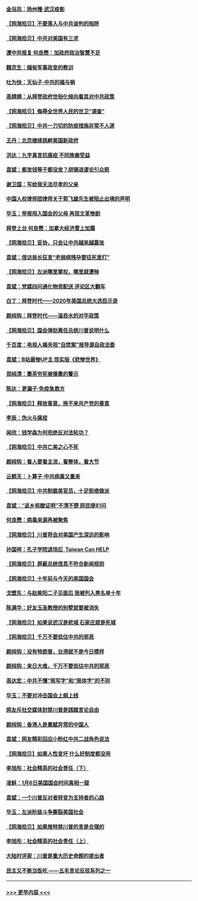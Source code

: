 #### [金浴凤：扬州慢‧武汉疫影](../pages/nsc993/n12737248.md?t=02070401) 
#### [【网海拾贝】不要落入与中共谈判的陷阱](../pages/nsc993/n12735229.md?t=02070401) 
#### [【网海拾贝】中共对美国有三求](../pages/nsc993/n12735197.md?t=02070401) 
#### [遭中共报复 何良懋：加政府政治智慧不足](../pages/nsc993/n12734323.md?t=02070401) 
#### [魏京生：缅甸军事政变的教训](../pages/nsc993/n12732470.md?t=02070401) 
#### [吐为快：天仙子·中共的福与祸](../pages/nsc993/n12732165.md?t=02070401) 
#### [高婧婧：从拜登政府世俗化倾向看其对中共政策](../pages/nsc993/n12730028.md?t=02070401) 
#### [【网海拾贝】侮辱全世界人民的世卫“调查”](../pages/nsc993/n12727884.md?t=02070401) 
#### [【网海拾贝】中共一刀切的防疫措施非常不人道](../pages/nsc993/n12724879.md?t=02070401) 
#### [王丹：北京继续挑衅美国新政府](../pages/nsc993/n12722456.md?t=02070401) 
#### [洪达：九字真言抗瘟疫 不同族裔受益](../pages/nsc993/n12722448.md?t=02070401) 
#### [袁斌：都发钱等于都没发？胡锡进谬论引众怒](../pages/nsc993/n12722393.md?t=02070401) 
#### [谢卫国：写给我无法尽孝的父亲](../pages/nsc993/n12720325.md?t=02070401) 
#### [中国人权律师团律师关于郭飞雄先生被阻止出境的声明](../pages/nsc993/n12720203.md?t=02070401) 
#### [华玉：举报闯入国会的父母 再现文革惨剧](../pages/nsc993/n12719070.md?t=02070401) 
#### [拜登上台 何良懋：加拿大经济雪上加霜](../pages/nsc993/n12718943.md?t=02070401) 
#### [【网海拾贝】妥协，只会让中共越来越嚣张](../pages/nsc993/n12717392.md?t=02070401) 
#### [袁斌：信访局长狂言“老弱病残孕要往死里打”](../pages/nsc993/n12717343.md?t=02070401) 
#### [【网海拾贝】左派哪里掌权，哪里就遭殃](../pages/nsc993/n12715009.md?t=02070401) 
#### [袁斌：党媒四问通化物资配送 评论区大翻车](../pages/nsc993/n12714950.md?t=02070401) 
#### [白丁：拜登时代——2020年美国总统大选启示录](../pages/nsc993/n12714920.md?t=02070401) 
#### [颜纯钩：拜登时代——温吞水的对华政策](../pages/nsc993/n12713245.md?t=02070401) 
#### [【网海拾贝】国会弹劾离任总统川普说明什么](../pages/nsc993/n12712816.md?t=02070401) 
#### [千百度：电视人揭央视“自焚案”报导源自政法委](../pages/nsc993/n12709760.md?t=02070401) 
#### [袁斌：B站最惨UP主 现实版《悲惨世界》](../pages/nsc993/n12709686.md?t=02070401) 
#### [郑纯清：墨茶穷死被搽墨的警示](../pages/nsc993/n12709262.md?t=02070401) 
#### [陈达：更漏子·免疫急救方](../pages/nsc993/n12709244.md?t=02070401) 
#### [【网海拾贝】释放善意，换不来共产党的善意](../pages/nsc993/n12708361.md?t=02070401) 
#### [李辰：伪火与瘟疫](../pages/nsc993/n12707981.md?t=02070401) 
#### [闻欣：钱学森为何拒绝反对法轮功？](../pages/nsc993/n12707407.md?t=02070401) 
#### [【网海拾贝】中共亡美之心不死](../pages/nsc993/n12707621.md?t=02070401) 
#### [颜纯钩：看人要看主流，看整体，看大节](../pages/nsc993/n12707536.md?t=02070401) 
#### [云鹤天：卜算子‧中共病毒又重来](../pages/nsc993/n12707408.md?t=02070401) 
#### [【网海拾贝】中共制裁美官员，十足街痞做派](../pages/nsc993/n12705115.md?t=02070401) 
#### [袁斌：“返乡核酸证明”不清不楚 网民提81问](../pages/nsc993/n12704982.md?t=02070401) 
#### [何良懋：病毒来源再被聚焦](../pages/nsc993/n12704944.md?t=02070401) 
#### [【网海拾贝】川普将会对美国产生深远的影响](../pages/nsc993/n12703045.md?t=02070401) 
#### [孙国祥：孔子学院退场后  Taiwan Can HELP](../pages/nsc993/n12702430.md?t=02070401) 
#### [【网海拾贝】屏蔽总统信息不符合新闻规则](../pages/nsc993/n12699998.md?t=02070401) 
#### [【网海拾贝】十年前与今天的美国国会](../pages/nsc993/n12696993.md?t=02070401) 
#### [戈壁东：与赵紫阳二子见面后 我被列入黑名单十年](../pages/nsc993/n12696215.md?t=02070401) 
#### [陈满华：好友玉圣教授的别墅就要被消失](../pages/nsc993/n12695411.md?t=02070401) 
#### [【网海拾贝】如果说武汉是悲城 石家庄就是死城](../pages/nsc993/n12694589.md?t=02070401) 
#### [【网海拾贝】千万不要低估中共的邪恶](../pages/nsc993/n12692771.md?t=02070401) 
#### [颜纯钩：没有特朗普，台港就不是今日模样](../pages/nsc993/n12692678.md?t=02070401) 
#### [颜纯钩：来日大难，千万不要低估中共的邪恶](../pages/nsc993/n12692080.md?t=02070401) 
#### [高达宏：中共不懂“简写字”和“简体字”的不同](../pages/nsc993/n12692068.md?t=02070401) 
#### [华玉：不要对冲击国会上纲上线](../pages/nsc993/n12689948.md?t=02070401) 
#### [网友斥社交媒体封禁川普是践踏言论自由](../pages/nsc993/n12687482.md?t=02070401) 
#### [颜纯钩：香港人是禀赋异常的中国人](../pages/nsc993/n12685142.md?t=02070401) 
#### [袁斌：网友精彩回应小粉红中共二战角色说法](../pages/nsc993/n12684994.md?t=02070401) 
#### [【网海拾贝】如果人性变坏 什么好制度都没用](../pages/nsc993/n12683000.md?t=02070401) 
#### [李旭彤：社会精英的社会责任（下）](../pages/nsc993/n12680604.md?t=02070401) 
#### [凌稣：1月6日美国国会时间真相一窥](../pages/nsc993/n12682780.md?t=02070401) 
#### [袁斌：一个川普反对者转变为支持者的心路](../pages/nsc993/n12682700.md?t=02070401) 
#### [华玉：左派阶级斗争撕裂美国社会](../pages/nsc993/n12681226.md?t=02070401) 
#### [【网海拾贝】如果推特禁川普的言是合理的](../pages/nsc993/n12681232.md?t=02070401) 
#### [李旭彤：社会精英的社会责任（上）](../pages/nsc993/n12680501.md?t=02070401) 
#### [大陆时评家：川普是重大历史命题的提出者](../pages/nsc993/n12679904.md?t=02070401) 
#### [民主又不能当饭吃 ——五毛言论反驳系列之一](../pages/nsc993/n12679877.md?t=02070401) 

----
#### [ >>> 更早内容 <<< ](../indexes/nsc993-earlier.md)
